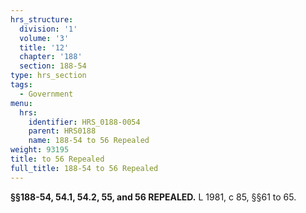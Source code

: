 ```yaml
---
hrs_structure:
  division: '1'
  volume: '3'
  title: '12'
  chapter: '188'
  section: 188-54
type: hrs_section
tags:
  - Government
menu:
  hrs:
    identifier: HRS_0188-0054
    parent: HRS0188
    name: 188-54 to 56 Repealed
weight: 93195
title: to 56 Repealed
full_title: 188-54 to 56 Repealed
---
```

**§§188-54, 54.1, 54.2, 55, and 56 REPEALED.** L 1981, c 85, §§61 to 65.